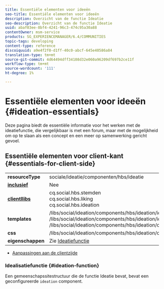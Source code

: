 ```yaml
---
title: Essentiële elementen voor ideeën
seo-title: Essentiële elementen voor ideeën
description: Overzicht van de functie Ideatie
seo-description: Overzicht van de functie Ideatie
uuid: abaf03ee-8bf4-4241-96c3-474c95a30a88
contentOwner: msm-service
products: SG_EXPERIENCEMANAGER/6.4/COMMUNITIES
topic-tags: developing
content-type: reference
discoiquuid: a9e4f2f0-d1ff-40c0-abcf-645e40586a84
translation-type: tm+mt
source-git-commit: 4d64494dff34108d32e060a96209df697b2ce11f
workflow-type: tm+mt
source-wordcount: '111'
ht-degree: 1%

---
```



# Essentiële elementen voor ideeën {#ideation-essentials}

Deze pagina biedt de essentiële informatie voor het werken met de ideatiefunctie, die vergelijkbaar is met een forum, maar met de mogelijkheid om op te slaan als een concept en een meer op samenwerking gericht gevoel.

## Essentiële elementen voor client-kant {#essentials-for-client-side}

<table> 
 <tbody>
  <tr>
   <td> <strong>resourceType</strong></td> 
   <td>sociale/ideatie/componenten/hbs/ideatie</td> 
  </tr>
  <tr>
   <td> <a href="scf.md#add-or-include-a-communities-component"><strong>inclusief</strong></a></td> 
   <td>Nee</td> 
  </tr>
  <tr>
   <td> <a href="clientlibs.md"><strong>clientllibs</strong></a></td> 
   <td>cq.social.hbs.stemden<br /> cq.social.hbs.liking<br /> cq.social.hbs.ideation</td> 
  </tr>
  <tr>
   <td> <strong>templates</strong></td> 
   <td> /libs/social/ideation/components/hbs/ideation/ideation.hbs<br /> /libs/social/ideation/components/hbs/ideation/ideationlists.hbs<br /> /libs/social/ideation/components/hbs/ideation/composer.hbs</td> 
  </tr>
  <tr>
   <td> <strong>css</strong></td> 
   <td> /libs/social/ideation/components/hbs/ideation/clientlibs/ideation.css</td> 
  </tr>
  <tr>
   <td><strong> eigenschappen</strong></td> 
   <td>Zie <a href="ideation-feature.md">Ideatiefunctie</a></td> 
  </tr>
 </tbody>
</table>

* [Aanpassingen aan de clientzijde](client-customize.md)

### Idealisatiefunctie {#ideation-function}

Een gemeenschapssitestructuur die de functie [](functions.md#ideation-function)Ideatie bevat, bevat een geconfigureerde `ideation` component.
